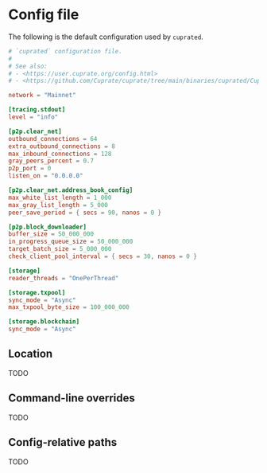 # Config file
The following is the default configuration used by `cuprated`.

```toml
# `cuprated` configuration file.
#
# See also:
# - <https://user.cuprate.org/config.html>
# - <https://github.com/Cuprate/cuprate/tree/main/binaries/cuprated/Cuprated.toml>

network = "Mainnet"

[tracing.stdout]
level = "info"

[p2p.clear_net]
outbound_connections = 64
extra_outbound_connections = 8
max_inbound_connections = 128
gray_peers_percent = 0.7
p2p_port = 0
listen_on = "0.0.0.0"

[p2p.clear_net.address_book_config]
max_white_list_length = 1_000
max_gray_list_length = 5_000
peer_save_period = { secs = 90, nanos = 0 }

[p2p.block_downloader]
buffer_size = 50_000_000
in_progress_queue_size = 50_000_000
target_batch_size = 5_000_000
check_client_pool_interval = { secs = 30, nanos = 0 }

[storage]
reader_threads = "OnePerThread"

[storage.txpool]
sync_mode = "Async"
max_txpool_byte_size = 100_000_000

[storage.blockchain]
sync_mode = "Async"
```

## Location
TODO

## Command-line overrides
TODO

## Config-relative paths
TODO
